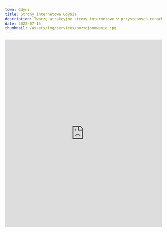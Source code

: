 ```yaml
---
town: Gdyni
title: Strony internetowe Gdynia
description: Tworzę atrakcyjne strony internetowe w przystepnych cenach dla firm z Gdyni. Zadzwoń do mnie +48 788 660 190
date: 2022-07-15
thumbnail: /assets/img/services/pozycjonowanie.jpg
---
```


<iframe src="https://www.google.com/maps/embed?pb=!1m18!1m12!1m3!1d74133.70839481798!2d18.38107927361001!3d54.50389651717049!2m3!1f0!2f0!3f0!3m2!1i1024!2i768!4f13.1!3m3!1m2!1s0x46fda145071ed789%3A0xdee2f99989236636!2sGdynia!5e0!3m2!1spl!2spl!4v1682840124649!5m2!1spl!2spl" width="100%" height="600" style="border:0;" allowfullscreen="" loading="lazy" referrerpolicy="no-referrer-when-downgrade"></iframe>
